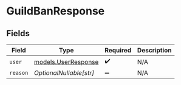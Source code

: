 # GuildBanResponse


## Fields

| Field                                            | Type                                             | Required                                         | Description                                      |
| ------------------------------------------------ | ------------------------------------------------ | ------------------------------------------------ | ------------------------------------------------ |
| `user`                                           | [models.UserResponse](../models/userresponse.md) | :heavy_check_mark:                               | N/A                                              |
| `reason`                                         | *OptionalNullable[str]*                          | :heavy_minus_sign:                               | N/A                                              |
